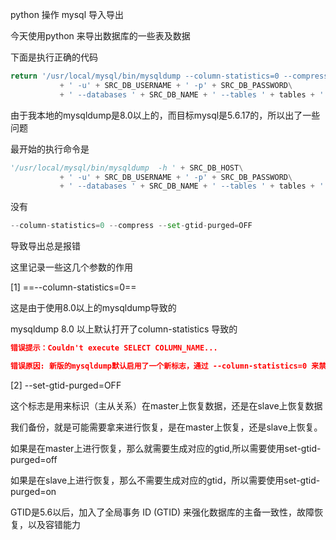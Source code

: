 python 操作 mysql 导入导出



今天使用python 来导出数据库的一些表及数据

下面是执行正确的代码

```python
return '/usr/local/mysql/bin/mysqldump --column-statistics=0 --compress --set-gtid-purged=OFF  -h ' + SRC_DB_HOST\
           + ' -u' + SRC_DB_USERNAME + ' -p' + SRC_DB_PASSWORD\
           + ' --databases ' + SRC_DB_NAME + ' --tables ' + tables + ' > ' + SQL_FILE_PATH
```



由于我本地的mysqldump是8.0以上的，而目标mysql是5.6.17的，所以出了一些问题

最开始的执行命令是

```python
'/usr/local/mysql/bin/mysqldump  -h ' + SRC_DB_HOST\
           + ' -u' + SRC_DB_USERNAME + ' -p' + SRC_DB_PASSWORD\
           + ' --databases ' + SRC_DB_NAME + ' --tables ' + tables + ' > ' + SQL_FILE_PATH
```



没有

```python
--column-statistics=0 --compress --set-gtid-purged=OFF
```

导致导出总是报错



这里记录一些这几个参数的作用

[1] ==--column-statistics=0==

这是由于使用8.0以上的mysqldump导致的

mysqldump 8.0 以上默认打开了column-statistics 导致的

```json
错误提示：Couldn't execute SELECT COLUMN_NAME...

错误原因: 新版的mysqldump默认启用了一个新标志，通过 --column-statistics=0 来禁用他
```

[2] --set-gtid-purged=OFF

这个标志是用来标识（主从关系）在master上恢复数据，还是在slave上恢复数据



我们备份，就是可能需要拿来进行恢复，是在master上恢复，还是slave上恢复。

如果是在master上进行恢复，那么就需要生成对应的gtid,所以需要使用set-gtid-purged=off

如果是在slave上进行恢复，那么不需要生成对应的gtid，所以需要使用set-gtid-purged=on



GTID是5.6以后，加入了全局事务 ID (GTID) 来强化数据库的主备一致性，故障恢复，以及容错能力